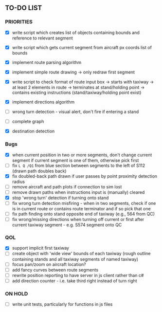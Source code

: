 ## TO-DO LIST

### PRIORITIES
- [x] write script which creates list of objects containing bounds and reference to relevant segment
- [x] write script which gets current segment from aircraft px coords list of bounds
- [x] implement route parsing algorithm
- [x] implement simple route drawing
        -> only redraw first segment
- [x] write script to check format of route input box 
        -> starts with taxiway
        -> at least 2 elements in route
        -> terminates at stand/holding point
        -> contains existing instructions (stand/taxiway/holding point exist)
- [x] implement directions algorithm
- [ ] wrong turn detection - visual alert, don't fire if entering a stand
- [ ] complete graph
- [x] destination detection


### Bugs
- [x] when current position in two or more segments, don't change current segment if current segment is one of them, otherwise pick first
- [ ] fix `L Q /Q1` from blue section between segments to the left of S112 (drawn path doubles back)
- [x] fix doubled-back path drawn if user passes by point proximity detection radius
- [ ] remove aircraft and path plots if connection to sim lost
- [ ] remove drawn paths when instructions input is (manually) cleared
- [x] stop 'wrong turn' detection if turning onto stand
- [ ] fix wrong turn detection misfiring - when in two segments, check if one is in current route or contains route terminator and if so pick that one
- [ ] fix path finding onto stand opposite end of taxiway (e.g., 564 from QC)
- [ ] fix wrong/missing directions when turning off current or first after current taxiway segment - e.g. S574 segment onto QC

### QOL 
- [x] support implicit first taxiway
- [ ] create object with 'wide view' bounds of each taxiway (rough outline containing stands and all taxiway segments of named taxiway)
- [ ] focus pan/zoom on aircraft location? 
- [ ] add fancy curves between route segments
- [ ] rewrite position reporting to have server in js client rather than c#
- [ ] add direction counter - i.e. take third right instead of turn right

### ON HOLD
- [ ] write unit tests, particularly for functions in js files
